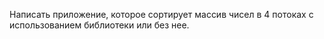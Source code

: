Написать приложение, которое сортирует массив чисел в 4 потоках с использованием библиотеки или без нее.